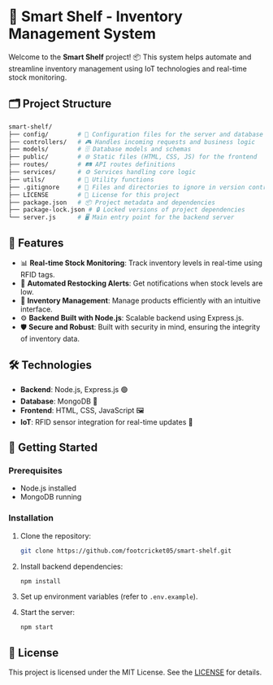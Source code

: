 # 🛒 Smart Shelf - Inventory Management System

Welcome to the **Smart Shelf** project! 📦 This system helps automate and streamline inventory management using IoT technologies and real-time stock monitoring.

## 🗂️ Project Structure

```bash
smart-shelf/
├── config/        # 📑 Configuration files for the server and database
├── controllers/   # 🎮 Handles incoming requests and business logic
├── models/        # 🗄️ Database models and schemas
├── public/        # 🌐 Static files (HTML, CSS, JS) for the frontend
├── routes/        # 🛤️ API routes definitions
├── services/      # ⚙️ Services handling core logic
├── utils/         # 🧰 Utility functions
├── .gitignore     # 🚫 Files and directories to ignore in version control
├── LICENSE        # 📜 License for this project
├── package.json   # 📦 Project metadata and dependencies
├── package-lock.json # 🔒 Locked versions of project dependencies
└── server.js      # 🖥️ Main entry point for the backend server
```

## 🚀 Features

- 📊 **Real-time Stock Monitoring**: Track inventory levels in real-time using RFID tags.
- 🔄 **Automated Restocking Alerts**: Get notifications when stock levels are low.
- 🛒 **Inventory Management**: Manage products efficiently with an intuitive interface.
- ⚙️ **Backend Built with Node.js**: Scalable backend using Express.js.
- 🛡️ **Secure and Robust**: Built with security in mind, ensuring the integrity of inventory data.

## 🛠️ Technologies

- **Backend**: Node.js, Express.js 🟢
- **Database**: MongoDB 🍃
- **Frontend**: HTML, CSS, JavaScript 🖼️
- **IoT**: RFID sensor integration for real-time updates 📡

## 🚧 Getting Started

### Prerequisites

- Node.js installed
- MongoDB running

### Installation

1. Clone the repository:
   ```bash
   git clone https://github.com/footcricket05/smart-shelf.git
   ```
2. Install backend dependencies:
   ```bash
   npm install
   ```
3. Set up environment variables (refer to `.env.example`).

4. Start the server:
   ```bash
   npm start
   ```

## 📜 License

This project is licensed under the MIT License. See the [LICENSE](https://github.com/footcricket05/smart-shelf/blob/main/LICENSE) for details.
